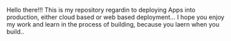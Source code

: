 Hello there!!! This is my repository regardin to deploying Apps into production,
either cloud based or web based deployment... 
I hope you enjoy my work and learn in the process of building, because you laern
when you build..  
